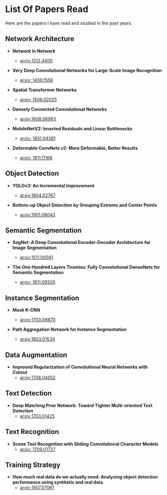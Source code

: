 # List Of Papers Read

Here are the papers I have read and studied in the past years.

## Network Architecture

- **Network In Network**
  - [arxiv:1312.4400](https://arxiv.org/abs/1312.4400)

- **Very Deep Convolutional Networks for Large-Scale Image Recognition**
  - [arxiv: 1409.1556](https://arxiv.org/abs/1409.1556)

- **Spatial Transformer Networks**
  - [arxiv: 1506.02025](https://arxiv.org/abs/1506.02025)

- **Densely Connected Convolutional Networks**
  - [arxiv:1608.06993](https://arxiv.org/pdf/1608.06993.pdf)

- **MobileNetV2: Inverted Residuals and Linear Bottlenecks**
  - [arxiv: 1801.04381](https://arxiv.org/abs/1801.04381)

- **Deformable ConvNets v2: More Deformable, Better Results**
  - [arxiv: 1811.11168](https://arxiv.org/abs/1811.11168)

## Object Detection

- **YOLOv3: An Incremental Improvement**
  - [arxiv:1804.02767](https://arxiv.org/abs/1804.02767)

- **Bottom-up Object Detection by Grouping Extreme and Center Points**
  - [arxiv:1901.08043](https://arxiv.org/abs/1901.08043)

## Semantic Segmentation

- **SegNet: A Deep Convolutional Encoder-Decoder Architecture for Image Segmentation**
  - [arxiv:1511.00561](https://arxiv.org/pdf/1511.00561)

- **The One Hundred Layers Tiramisu: Fully Convolutional DenseNets for Semantic Segmentation**
  - [arxiv: 1611.09326](https://arxiv.org/abs/1611.09326)

## Instance Segmentation

- **Mask R-CNN**
  - [arxiv:1703.06870](https://arxiv.org/abs/1703.06870)

- **Path Aggregation Network for Instance Segmentation**
  - [arxiv:1803.01534](https://arxiv.org/abs/1803.01534)

## Data Augmentation

- **Improved Regularization of Convolutional Neural Networks with Cutout**
  - [arxiv:1708.04552](https://arxiv.org/abs/1708.04552)

## Text Detection

- **Deep Matching Prior Network: Toward Tighter Multi-oriented Text Detection**
  - [arxiv:1703.01425](https://arxiv.org/abs/1703.01425)

## Text Recognition

- **Scene Text Recognition with Sliding Convolutional Character Models**
  - [arxiv: 1709.01727](https://arxiv.org/abs/1709.01727)

## Training Strategy

- **How much real data do we actually need: Analyzing object detection performance using synthetic and real data**
  - [arxiv:1907.07061](https://arxiv.org/abs/1907.07061)
